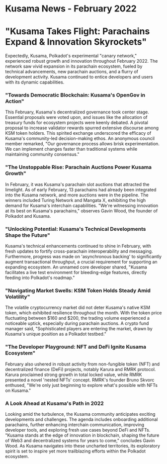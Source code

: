 # Kusama News - February 2022

# "Kusama Takes Flight: Parachains Expand & Innovation Skyrockets"

Expectedly, Kusama, Polkadot's experimental "canary network," experienced robust
growth and innovation throughout February 2022. The network saw vivid expansion
in its parachain ecosystem, fueled by technical advancements, new parachain
auctions, and a flurry of development activity. Kusama continued to entice
developers and users with its dynamic capabilities.

### "Towards Democratic Blockchain: Kusama's OpenGov in Action"

This February, Kusama's decentralized governance took center stage. Essential
proposals were voted upon, and issues like the allocation of treasury funds for
ecosystem projects were keenly debated. A pivotal proposal to increase validator
rewards spurred extensive discourse among KSM token holders. This spirited
exchange underscored the efficacy of Kusama's community-led decision-making
ethos. An anonymous council member remarked, "Our governance process allows
brisk experimentation. We can implement changes faster than traditional systems
while maintaining community consensus."

### "The Unstoppable Rise: Parachain Auctions Power Kusama Growth"

In February, it was Kusama's parachain slot auctions that attracted the
limelight. As of early February, 13 parachains had already been integrated into
the Kusama network, and more auctions were in the pipeline. The winners included
Turing Network and Mangata X, exhibiting the high demand for Kusama's interchain
capabilities. "We're witnessing innovation at its best on Kusama's parachains,"
observes Gavin Wood, the founder of Polkadot and Kusama.

### "Unlocking Potential: Kusama's Technical Developments Shape the Future"

Kusama's technical enhancements continued to shine in February, with fresh
updates to fortify cross-parachain interoperability and messaging. Furthermore,
progress was made on 'asynchronous backing' to significantly augment
transactional throughput, a crucial requirement for supporting an expanding
ecosystem. An unnamed core developer shared, "Kusama facilitates a live test
environment for bleeding-edge features, directly feeding into Polkadot's
roadmap."

### "Navigating Market Swells: KSM Token Holds Steady Amid Volatility"

The volatile cryptocurrency market did not deter Kusama's native KSM token,
which exhibited resilience throughout the month. With the token price
fluctuating between $160 and $200, the trading volume experienced a noticeable
uptick, especially during parachain auctions. A crypto fund manager said,
"Sophisticated players are entering the market, drawn by Kusama's unique
position as a Polkadot testbed."

### "The Developer Playground: NFT and DeFi Ignite Kusama Ecosystem"

February also ushered in robust activity from non-fungible token (NFT) and
decentralized finance (DeFi) projects, notably Karura and RMRK protocol. Karura
proclaimed strong growth in total locked value, while RMRK presented a novel
'nested NFTs' concept. RMRK's founder Bruno Skvorc enthused, "We're only just
beginning to explore what's possible with NFTs on Kusama."

### A Look Ahead at Kusama's Path in 2022

Looking amid the turbulence, the Kusama community anticipates exciting
developments and challenges. The agenda includes onboarding additional
parachains, further enhancing interchain communication, improving developer
tools, and exploring fresh use cases beyond DeFi and NFTs. "Kusama stands at the
edge of innovation in blockchain, shaping the future of Web3 and decentralized
systems for years to come," concludes Gavin Wood. As Kusama navigates into these
uncharted territories, its exploratory spirit is set to inspire yet more
trailblazing efforts within the Polkadot ecosystem.
